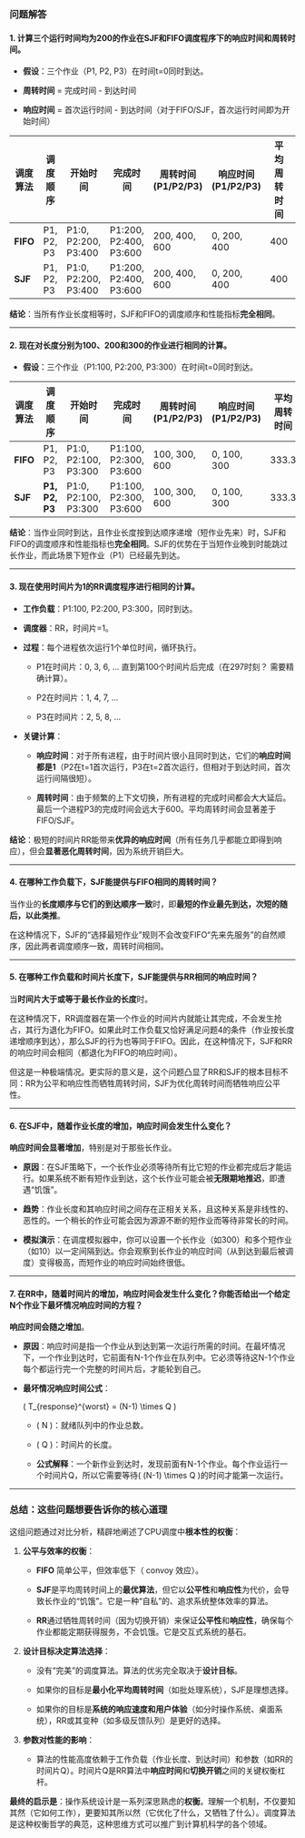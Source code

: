 
### 问题解答

#### 1. 计算三个运行时间均为200的作业在SJF和FIFO调度程序下的响应时间和周转时间。

- ​**假设**​：三个作业（P1, P2, P3）在时间t=0同时到达。
    
- ​**周转时间**​ = 完成时间 - 到达时间
    
- ​**响应时间**​ = 首次运行时间 - 到达时间（对于FIFO/SJF，首次运行时间即为开始时间）
    

|调度算法|调度顺序|开始时间|完成时间|周转时间 (P1/P2/P3)|响应时间 (P1/P2/P3)|平均周转时间|平均响应时间|
|---|---|---|---|---|---|---|---|
|​**FIFO**​|P1, P2, P3|P1:0, P2:200, P3:400|P1:200, P2:400, P3:600|200, 400, 600|0, 200, 400|400|200|
|​**SJF**​|P1, P2, P3|P1:0, P2:200, P3:400|P1:200, P2:400, P3:600|200, 400, 600|0, 200, 400|400|200|

​**结论**​：当所有作业长度相等时，SJF和FIFO的调度顺序和性能指标**完全相同**。

---

#### 2. 现在对长度分别为100、200和300的作业进行相同的计算。

- ​**假设**​：三个作业（P1:100, P2:200, P3:300）在时间t=0同时到达。
    

|调度算法|调度顺序|开始时间|完成时间|周转时间 (P1/P2/P3)|响应时间 (P1/P2/P3)|平均周转时间|平均响应时间|
|---|---|---|---|---|---|---|---|
|​**FIFO**​|P1, P2, P3|P1:0, P2:100, P3:300|P1:100, P2:300, P3:600|100, 300, 600|0, 100, 300|333.3|133.3|
|​**SJF**​|​**P1, P2, P3**​|P1:0, P2:100, P3:300|P1:100, P2:300, P3:600|100, 300, 600|0, 100, 300|333.3|133.3|

​**结论**​：当作业同时到达，且作业长度按到达顺序递增（短作业先来）时，SJF和FIFO的调度顺序和性能指标也**完全相同**。SJF的优势在于当短作业晚到时能跳过长作业，而此场景下短作业（P1）已经最先到达。

---

#### 3. 现在使用时间片为1的RR调度程序进行相同的计算。

- ​**工作负载**​：P1:100, P2:200, P3:300，同时到达。
    
- ​**调度器**​：RR，时间片=1。
    
- ​**过程**​：每个进程依次运行1个单位时间，循环执行。
    
    - P1在时间片：0, 3, 6, ... 直到第100个时间片后完成（在297时刻？ 需要精确计算）。
        
    - P2在时间片：1, 4, 7, ...
        
    - P3在时间片：2, 5, 8, ...
        
    
- ​**关键计算**​：
    
    - ​**响应时间**​：对于所有进程，由于时间片很小且同时到达，它们的**响应时间都是1**​（P2在t=1首次运行，P3在t=2首次运行，但相对于到达时间，首次运行间隔很短）。
        
    - ​**周转时间**​：由于频繁的上下文切换，所有进程的完成时间都会大大延后。最后一个进程P3的完成时间会远大于600。平均周转时间会显著差于FIFO/SJF。
        
    

​**结论**​：极短的时间片RR能带来**优异的响应时间**​（所有任务几乎都能立即得到响应），但会**显著恶化周转时间**，因为系统开销巨大。

---

#### 4. 在哪种工作负载下，SJF能提供与FIFO相同的周转时间？

当作业的**长度顺序与它们的到达顺序一致**时，即**最短的作业最先到达，次短的随后，以此类推**。

在这种情况下，SJF的“选择最短作业”规则不会改变FIFO“先来先服务”的自然顺序，因此两者调度顺序一致，周转时间相同。

---

#### 5. 在哪种工作负载和时间片长度下，SJF能提供与RR相同的响应时间？

当**时间片大于或等于最长作业的长度**时。

在这种情况下，RR调度器在第一个作业的时间片内就能让其完成，不会发生抢占，其行为退化为FIFO。如果此时工作负载又恰好满足问题4的条件（作业按长度递增顺序到达），那么SJF的行为也等同于FIFO。因此，在这种情况下，SJF和RR的响应时间会相同（都退化为FIFO的响应时间）。

但这是一种极端情况。更实际的意义是，这个问题凸显了RR和SJF的根本目标不同：RR为公平和响应性而牺牲周转时间，SJF为优化周转时间而牺牲响应公平性。

---

#### 6. 在SJF中，随着作业长度的增加，响应时间会发生什么变化？

​**响应时间会显著增加**，特别是对于那些长作业。

- ​**原因**​：在SJF策略下，一个长作业必须等待所有比它短的作业都完成后才能运行。如果系统不断有短作业到达，这个长作业可能会被**无限期地推迟**，即遭遇“饥饿”。
    
- ​**趋势**​：作业长度和其响应时间之间存在正相关关系，且这种关系是非线性的、恶性的。一个稍长的作业可能会因为源源不断的短作业而等待非常长的时间。
    
- ​**模拟演示**​：在调度模拟器中，你可以设置一个长作业（如300）和多个短作业（如10）以一定间隔到达。你会观察到长作业的响应时间（从到达到最后被调度）变得极高，而短作业的响应时间始终很低。
    

---

#### 7. 在RR中，随着时间片的增加，响应时间会发生什么变化？你能否给出一个给定N个作业下最坏情况响应时间的方程？

​**响应时间会随之增加**。

- ​**原因**​：响应时间是指一个作业从到达到第一次运行所需的时间。在最坏情况下，一个作业到达时，它前面有N-1个作业在队列中。它必须等待这N-1个作业每个都运行完一个完整的时间片后，才能轮到自己。
    
- ​**最坏情况响应时间公式**​：
    
    \( T_{response}^{worst} = (N-1) \times Q \)
    
    - \( N \)：就绪队列中的作业总数。
        
    - \( Q \)：时间片的长度。
        
    - ​**公式解释**​：一个新作业到达时，发现前面有N-1个作业。每个作业运行一个时间片Q，所以它需要等待\( (N-1) \times Q \)的时间才能第一次运行。
        
    

---

### 总结：这些问题想要告诉你的核心道理

这组问题通过对比分析，精辟地阐述了CPU调度中**根本性的权衡**​：

1. ​**公平与效率的权衡**​：
    
    - ​**FIFO**​ 简单公平，但效率低下（ convoy 效应）。
        
    - ​**SJF**​ 是平均周转时间上的**最优算法**，但它以**公平性**和**响应性**为代价，会导致长作业的“饥饿”。它是一种“自私”的、追求系统整体效率的算法。
        
    - ​**RR**​ 通过牺牲周转时间（因为切换开销）来保证**公平性**和**响应性**，确保每个作业都能定期获得服务，不会饥饿。它是交互式系统的基石。
        
    
2. ​**设计目标决定算法选择**​：
    
    - 没有“完美”的调度算法。算法的优劣完全取决于**设计目标**。
        
    - 如果你的目标是**最小化平均周转时间**​（如批处理系统），SJF是理想选择。
        
    - 如果你的目标是**系统的响应速度和用户体验**​（如分时操作系统、桌面系统），RR或其变种（如多级反馈队列）是更好的选择。
        
    
3. ​**参数对性能的影响**​：
    
    - 算法的性能高度依赖于工作负载（作业长度、到达时间）和参数（如RR的时间片Q）。时间片Q是RR算法中**响应时间**和**切换开销**之间的关键权衡杠杆。
        
    

​**最终的启示是**​：操作系统设计是一系列深思熟虑的**权衡**。理解一个机制，不仅要知其然（它如何工作），更要知其所以然（它优化了什么，又牺牲了什么）。调度算法是这种权衡哲学的典范，这种思维方式可以推广到计算机科学的各个领域。